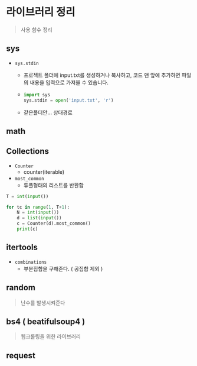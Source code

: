 # 라이브러리 정리

> 사용 함수 정리













## sys

- `sys.stdin` 

  - 프로젝트 폴더에 input.txt를 생성하거나 복사하고, 코드 맨 앞에 추가하면 파일의 내용을 입력으로 가져올 수 있습니다.

  - ```python
    import sys
    sys.stdin = open('input.txt', 'r')
    ```
    
  - 같은폴더안... 상대경로















## math





















## Collections

- `Counter`
  - counter(iterable)
- `most_common`
  - 튜플형태의 리스트를 반환함



```python
T = int(input())

for tc in range(1, T+1):
    N = int(input())
    d = list(input())
    c = Counter(d).most_common()
    print(c)
```





## itertools

- `combinations` 
  - 부분집합을 구해준다. ( 공집합 제외 )


## random
> 난수를 발생시켜준다



## bs4 ( beatifulsoup4 )
> 웹크롤링을 위한 라이브러리


## request
